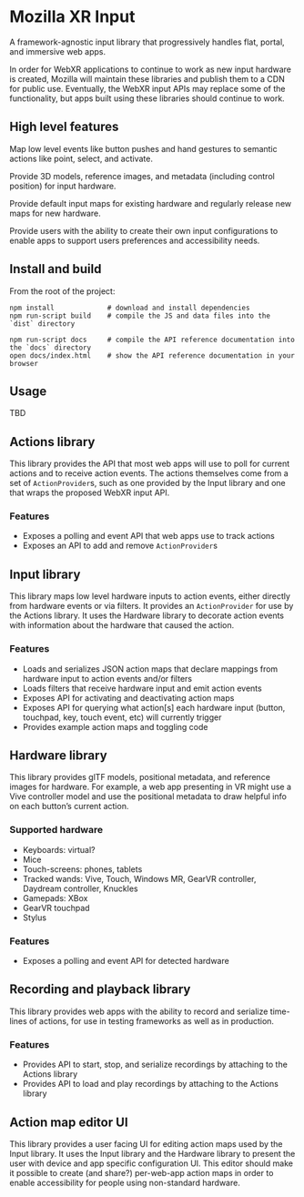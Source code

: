 # Mozilla XR Input

A framework-agnostic input library that progressively handles flat, portal, and immersive web apps.

In order for WebXR applications to continue to work as new input hardware is created, Mozilla will maintain these libraries and publish them to a CDN for public use. Eventually, the WebXR input APIs may replace some of the functionality, but apps built using these libraries should continue to work.

## High level features

Map low level events like button pushes and hand gestures to semantic actions like point, select, and activate.

Provide 3D models, reference images, and metadata (including control position) for input hardware.

Provide default input maps for existing hardware and regularly release new maps for new hardware.

Provide users with the ability to create their own input configurations to enable apps to support users preferences and accessibility needs.

## Install and build

From the root of the project:

    npm install 			# download and install dependencies
    npm run-script build	# compile the JS and data files into the `dist` directory

    npm run-script docs		# compile the API reference documentation into the `docs` directory
    open docs/index.html	# show the API reference documentation in your browser

## Usage

TBD

## Actions library

This library provides the API that most web apps will use to poll for current actions and to receive action events. The actions themselves come from a set of `ActionProvider`s, such as one provided by the Input library and one that wraps the proposed WebXR input API.

### Features

* Exposes a polling and event API that web apps use to track actions
* Exposes an API to add and remove `ActionProvider`s

## Input library

This library maps low level hardware inputs to action events, either directly from hardware events or via filters. It provides an `ActionProvider` for use by the Actions library. It uses the Hardware library to decorate action events with information about the hardware that caused the action.

### Features

* Loads and serializes JSON action maps that declare mappings from hardware input to action events and/or filters
* Loads filters that receive hardware input and emit action events
* Exposes API for activating and deactivating action maps
* Exposes API for querying what action[s] each hardware input (button, touchpad, key, touch event, etc) will currently trigger
* Provides example action maps and toggling code

## Hardware library

This library provides glTF models, positional metadata, and reference images for hardware. For example, a web app presenting in VR might use a Vive controller model and use the positional metadata to draw helpful info on each button’s current action.

### Supported hardware

* Keyboards: virtual?
* Mice
* Touch-screens: phones, tablets
* Tracked wands: Vive, Touch, Windows MR, GearVR controller, Daydream controller, Knuckles
* Gamepads: XBox
* GearVR touchpad
* Stylus

### Features

* Exposes a polling and event API for detected hardware

## Recording and playback library

This library provides web apps with the ability to record and serialize time-lines of actions, for use in testing frameworks as well as in production.

### Features

* Provides API to start, stop, and serialize recordings by attaching to the Actions library
* Provides API to load and play recordings by attaching to the Actions library

## Action map editor UI

This library provides a user facing UI for editing action maps used by the Input library. It uses the Input library and the Hardware library to present the user with device and app specific configuration UI.
This editor should make it possible to create (and share?) per-web-app action maps in order to enable accessibility for people using non-standard hardware.
